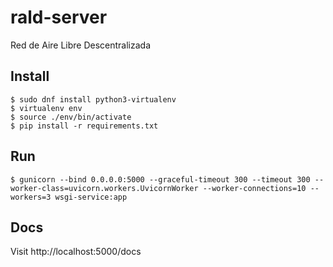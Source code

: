 # rald-server

Red de Aire Libre Descentralizada

## Install

```
$ sudo dnf install python3-virtualenv
$ virtualenv env
$ source ./env/bin/activate
$ pip install -r requirements.txt
```

## Run

```
$ gunicorn --bind 0.0.0.0:5000 --graceful-timeout 300 --timeout 300 --worker-class=uvicorn.workers.UvicornWorker --worker-connections=10 --workers=3 wsgi-service:app
```

## Docs

Visit http://localhost:5000/docs

